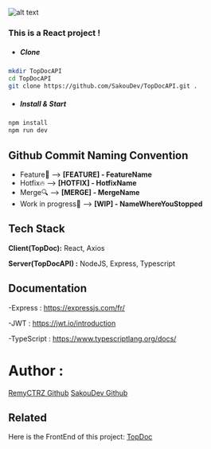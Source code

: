 ![alt text](https://www.zupimages.net/up/22/48/cel5.png)


### This is a React project ! 
- ##### Clone
```bash
mkdir TopDocAPI
cd TopDocAPI
git clone https://github.com/SakouDev/TopDocAPI.git .
```
- ##### Install & Start
```bash
npm install
npm run dev
```

## Github Commit Naming Convention

- Feature🚀 --> **[FEATURE] - FeatureName**
- Hotfix🔥 --> **[HOTFIX] - HotfixName**
- Merge🔍 --> **[MERGE] - MergeName**
- Work in progress🚧 --> **[WIP] - NameWhereYouStopped**

## Tech Stack

**Client(TopDoc):** React, Axios

**Server(TopDocAPI) :** NodeJS, Express, Typescript

## Documentation

-Express : https://expressjs.com/fr/

-JWT : https://jwt.io/introduction

-TypeScript : https://www.typescriptlang.org/docs/

# Author :

[RemyCTRZ Github](https://github.com/RemyCTRZ)
[SakouDev Github](https://github.com/SakouDev)

## Related

Here is the FrontEnd of this project: [TopDoc](https://github.com/SakouDev/TopDoc)